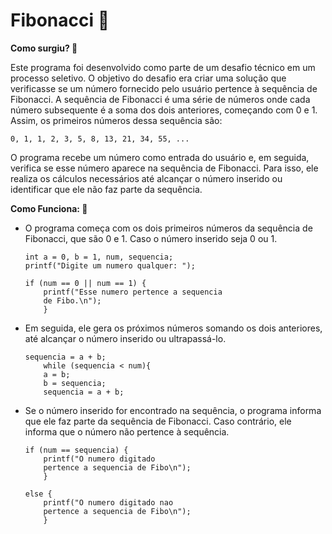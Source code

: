 
# Fibonacci  🔢

**Como surgiu? 💭** 

Este programa foi desenvolvido como parte de um desafio técnico em um processo seletivo. O objetivo do desafio era criar uma solução que verificasse se um número fornecido pelo usuário pertence à sequência de Fibonacci. A sequência de Fibonacci é uma série de números onde cada número subsequente é a soma dos dois anteriores, começando com 0 e 1. Assim, os primeiros números dessa sequência são:

    0, 1, 1, 2, 3, 5, 8, 13, 21, 34, 55, ...

O programa recebe um número como entrada do usuário e, em seguida, verifica se esse número aparece na sequência de Fibonacci. Para isso, ele realiza os cálculos necessários até alcançar o número inserido ou identificar que ele não faz parte da sequência.

**Como Funciona: 📝** 

- O programa começa com os dois primeiros números da sequência de Fibonacci, que são 0 e 1. Caso o número inserido seja 0 ou 1.
    
    ```
    int a = 0, b = 1, num, sequencia;
    printf("Digite um numero qualquer: ");

    if (num == 0 || num == 1) {
        printf("Esse numero pertence a sequencia
        de Fibo.\n");
        }
    ```
    

- Em seguida, ele gera os próximos números somando os dois anteriores, até alcançar o número inserido ou ultrapassá-lo.


    ```
    sequencia = a + b;
        while (sequencia < num){
        a = b;
        b = sequencia;
        sequencia = a + b;
    ```

- Se o número inserido for encontrado na sequência, o programa informa que ele faz parte da sequência de Fibonacci. Caso contrário, ele informa que o número não pertence à sequência.

    ```
    if (num == sequencia) {
        printf("O numero digitado 
        pertence a sequencia de Fibo\n");
        }
    ```
    
    ```
    else {
        printf("O numero digitado nao
        pertence a sequencia de Fibo\n");
        }
    ```

